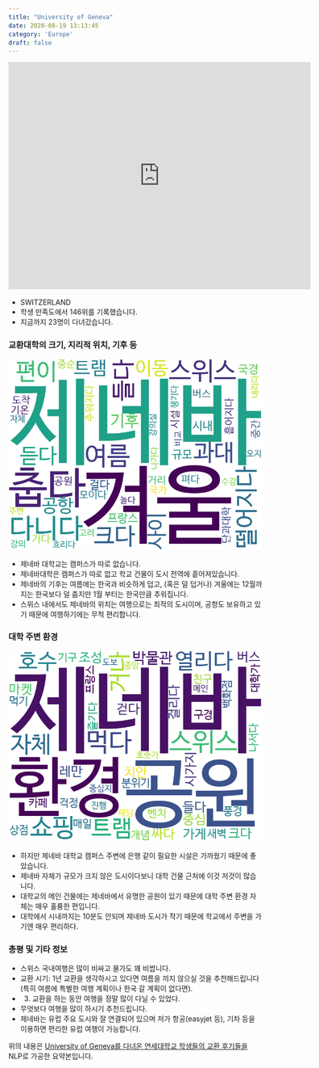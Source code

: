 ```yaml
---
title: "University of Geneva"
date: 2020-08-19 13:13:45
category: 'Europe'
draft: false
---
```


<iframe
width="600"
height="450"
frameborder="0" style="border:0"
src="https://www.google.com/maps/embed/v1/place?key=AIzaSyC9e1AME-pVmWC4hBpFdu5S4dKzyepa3HQ&q=University+of+Geneva&center=46.199444,6.1451157&zoom=14" allowfullscreen>
</iframe>

* SWITZERLAND
* 학생 만족도에서 146위를 기록했습니다.
* 지금까지 23명이 다녀갔습니다. 

### 교환대학의 크기, 지리적 위치, 기후 등

![gen_info-WordCloud](../univ_wordclouds_okt/gen_info/CH000005_gen_info_okt.png)

* 제네바 대학교는 캠퍼스가 따로 없습니다.
* 제네바대학은 캠퍼스가 따로 없고 학교 건물이 도시 전역에 흩어져있습니다.
* 제네바의 기후는 여름에는 한국과 비슷하게 덥고, (혹은 덜 덥거나) 겨울에는 12월까지는 한국보다 덜 춥지만 1월 부터는 한국만큼 추워집니다.
* 스위스 내에서도 제네바의 위치는 여행으로는 최적의 도시이며, 공항도 보유하고 있기 때문에 여행하기에는 무척 편리합니다.


### 대학 주변 환경

![env_info-WordCloud](../univ_wordclouds_okt/env_info/CH000005_env_info_okt.png)

* 하지만 제네바 대학교 캠퍼스 주변에 은행 같이 필요한 시설은 가까웠기 때문에 좋았습니다.
* 제네바 자체가 규모가 크지 않은 도시이다보니 대학 건물 근처에 이것 저것이 많습니다.
* 대학교의 메인 건물에는 제네바에서 유명한 공원이 있기 때문에 대학 주변 환경 자체는 매우 훌륭한 편입니다.
* 대학에서 시내까지는 10분도 안되며 제네바 도시가 작기 때문에 학교에서 주변을 가기엔 매우 편리하다.


### 총평 및 기타 정보 
* 스위스 국내여행은 많이 비싸고 물가도 꽤 비쌉니다.
* 교환 시기: 1년 교환을 생각하시고 있다면 여름을 끼지 않으실 것을 추천해드립니다 (특히 여름에 특별한 여행 계획이나 한국 갈 계획이 없다면).
* 3. 교환을 하는 동안 여행을 정말 많이 다닐 수 있었다.
* 무엇보다 여행을 많이 하시기 추천드립니다.
* 제네바는 유럽 주요 도시와 잘 연결되어 있으며 저가 항공(easyjet 등), 기차 등을 이용하면 편리한 유럽 여행이 가능합니다.


위의 내용은 [University of Geneva를 다녀온 연세대학교 학생들의 교환 후기들을](http://oia.yonsei.ac.kr/partner/expReport.asp?ucode=CH000005&bgbn=A) NLP로 가공한 요약본입니다. 
